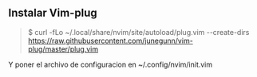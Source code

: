 ## Instalar Vim-plug 
> $ curl -fLo ~/.local/share/nvim/site/autoload/plug.vim --create-dirs https://raw.githubusercontent.com/junegunn/vim-plug/master/plug.vim

Y poner el archivo de configuracion en ~/.config/nvim/init.vim
